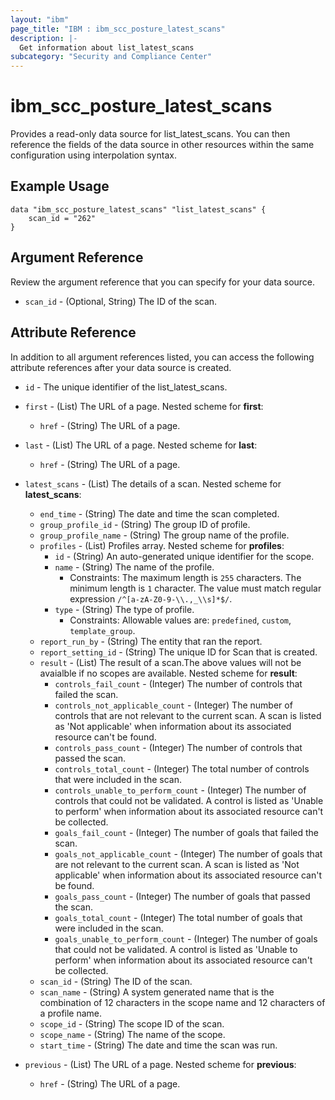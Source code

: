 ```yaml
---
layout: "ibm"
page_title: "IBM : ibm_scc_posture_latest_scans"
description: |-
  Get information about list_latest_scans
subcategory: "Security and Compliance Center"
---
```


# ibm_scc_posture_latest_scans

Provides a read-only data source for list_latest_scans. You can then reference the fields of the data source in other resources within the same configuration using interpolation syntax.

## Example Usage

```hcl
data "ibm_scc_posture_latest_scans" "list_latest_scans" {
	scan_id = "262"
}
```

## Argument Reference

Review the argument reference that you can specify for your data source.

* `scan_id` - (Optional, String) The ID of the scan.

## Attribute Reference

In addition to all argument references listed, you can access the following attribute references after your data source is created.

* `id` - The unique identifier of the list_latest_scans.
* `first` - (List) The URL of a page.
Nested scheme for **first**:
	* `href` - (String) The URL of a page.

* `last` - (List) The URL of a page.
Nested scheme for **last**:
	* `href` - (String) The URL of a page.

* `latest_scans` - (List) The details of a scan.
Nested scheme for **latest_scans**:
	* `end_time` - (String) The date and time the scan completed.
	* `group_profile_id` - (String) The group ID of profile.
	* `group_profile_name` - (String) The group name of the profile.
	* `profiles` - (List) Profiles array.
	Nested scheme for **profiles**:
		* `id` - (String) An auto-generated unique identifier for the scope.
		* `name` - (String) The name of the profile.
		  * Constraints: The maximum length is `255` characters. The minimum length is `1` character. The value must match regular expression `/^[a-zA-Z0-9-\\.,_\\s]*$/`.
		* `type` - (String) The type of profile.
		  * Constraints: Allowable values are: `predefined`, `custom`, `template_group`.
	* `report_run_by` - (String) The entity that ran the report.
	* `report_setting_id` - (String) The unique ID for Scan that is created.
	* `result` - (List) The result of a scan.The above values will not be avaialble if no scopes are available.
	Nested scheme for **result**:
		* `controls_fail_count` - (Integer) The number of controls that failed the scan.
		* `controls_not_applicable_count` - (Integer) The number of controls that are not relevant to the current scan. A scan is listed as 'Not applicable' when information about its associated resource can't be found.
		* `controls_pass_count` - (Integer) The number of controls that passed the scan.
		* `controls_total_count` - (Integer) The total number of controls that were included in the scan.
		* `controls_unable_to_perform_count` - (Integer) The number of controls that could not be validated. A control is listed as 'Unable to perform' when information about its associated resource can't be collected.
		* `goals_fail_count` - (Integer) The number of goals that failed the scan.
		* `goals_not_applicable_count` - (Integer) The number of goals that are not relevant to the current scan. A scan is listed as 'Not applicable' when information about its associated resource can't be found.
		* `goals_pass_count` - (Integer) The number of goals that passed the scan.
		* `goals_total_count` - (Integer) The total number of goals that were included in the scan.
		* `goals_unable_to_perform_count` - (Integer) The number of goals that could not be validated. A control is listed as 'Unable to perform' when information about its associated resource can't be collected.
	* `scan_id` - (String) The ID of the scan.
	* `scan_name` - (String) A system generated name that is the combination of 12 characters in the scope name and 12 characters of a profile name.
	* `scope_id` - (String) The scope ID of the scan.
	* `scope_name` - (String) The name of the scope.
	* `start_time` - (String) The date and time the scan was run.

* `previous` - (List) The URL of a page.
Nested scheme for **previous**:
	* `href` - (String) The URL of a page.

